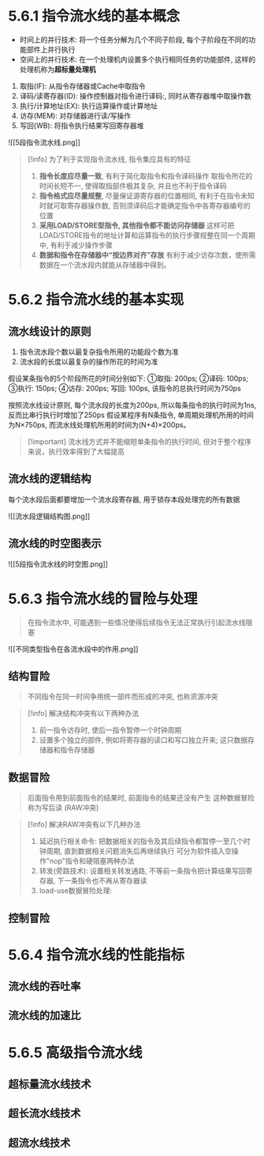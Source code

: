 # 5.6.1 指令流水线的基本概念

+ 时间上的并行技术: 将一个任务分解为几个不同子阶段, 每个子阶段在不同的功能部件上并行执行
+ 空间上的并行技术: 在一个处理机内设置多个执行相同任务的功能部件, 这样的处理机称为**超标量处理机**

1. 取指(IF): 从指令存储器或Cache中取指令
2. 译码/读寄存器(ID): 操作控制器对指令进行译码:, 同时从寄存器堆中取操作数
3. 执行/计算地址(EX): 执行运算操作或计算地址
4. 访存(MEM): 对存储器进行读/写操作
5. 写回(WB): 将指令执行结果写回寄存器堆

![[5段指令流水线.png]]

>[!info] 为了利于实现指令流水线, 指令集应具有的特征
>1. **指令长度应尽量一致**, 有利于简化取指令和指令译码操作
>   取指令所花的时间长短不一, 使得取指部件极其复杂, 并且也不利于指令译码
>2. **指令格式应尽量规整**, 尽量保证源寄存器的位置相同, 有利于在指令未知时就可取寄存器操作数, 否则须译码后才能确定指令中各寄存器编号的位置
>3. **采用LOAD/STORE型指令, 其他指令都不能访问存储器**
>   这样可把LOAD/STORE指令的地址计算和运算指令的执行步骤规整在同一个周期中, 有利于减少操作步骤
>4. **数据和指令在存储器中“按边界对齐”存放**
>   有利于减少访存次数，使所需数据在一个流水段内就能从存储器中得到。

# 5.6.2 指令流水线的基本实现

## 流水线设计的原则

1. 指令流水段个数以最复杂指令所用的功能段个数为准
2. 流水段的长度以最复杂的操作所花的时间为准
   
假设某条指令的5个阶段所花的时间分别如下:
①取指: 200ps; ②译码: 100ps; ③执行: 150ps; ④访存: 200ps; 写回: 100ps, 该指令的总执行时间为750ps

按照流水线设计原则, 每个流水段的长度为200ps, 所以每条指令的执行时间为1ns, 反而比串行执行时增加了250ps
假设某程序有N条指令, 单周期处理机所用的时间为N×750ps, 而流水线处理机所用的时间为(N+4)×200ps。

>[!important] 流水线方式并不能缩短单条指令的执行时间, 但对于整个程序来说，执行效率得到了大幅提高

## 流水线的逻辑结构

每个流水段后面都要增加一个流水段寄存器, 用于锁存本段处理完的所有数据

![[流水段逻辑结构图.png]]

## 流水线的时空图表示

![[5段指令流水线的时空图.png]]

# 5.6.3 指令流水线的冒险与处理

> 在指令流水中, 可能遇到一些情况使得后续指令无法正常执行引起流水线阻塞

![[不同类型指令在各流水段中的作用.png]]

## 结构冒险

> 不同指令在同一时间争用统一部件而形成的冲突, 也称资源冲突

>[!info] 解决结构冲突有以下两种办法
>1. 前一指令访存时, 使后一指令暂停一个时钟周期
>2. 设置多个独立的部件, 例如将寄存器的读口和写口独立开来; 这只数据存储器和指令存储器

## 数据冒险

> 后面指令用到前面指令的结果时, 前面指令的结果还没有产生
> 这种数据冒险称为写后读 (RAW冲突)

>[!info] 解决RAW冲突有以下几种办法
>1. 延迟执行相关命令: 把数据相关的指令及其后续指令都暂停一至几个时钟周期, 直到数据相关问题消失后再继续执行
>   可分为软件插入空操作"nop"指令和硬阻塞两种办法
>2. 转发(旁路技术): 设置相关转发通路, 不等前一条指令把计算结果写回寄存器, 下一条指令也不再从寄存器读
>3. load-use数据冒险处理: 
## 控制冒险



# 5.6.4 指令流水线的性能指标

## 流水线的吞吐率

## 流水线的加速比

# 5.6.5 高级指令流水线

## 超标量流水线技术

## 超长流水线技术

## 超流水线技术



